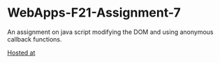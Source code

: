 # WebApps-F21-Assignment-7
An assignment on java script modifying the DOM and using anonymous callback functions.

[Hosted at](https://44-563-webapps-f21.github.io/webapps-f21-assignment-7-vammshiee/search.html)
